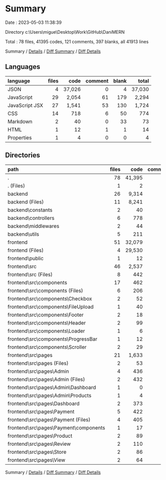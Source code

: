 # Summary

Date : 2023-05-03 11:38:39

Directory c:\\Users\\migue\\Desktop\\Work\\GitHub\\DaniMERN

Total : 78 files,  41395 codes, 121 comments, 397 blanks, all 41913 lines

Summary / [Details](details.md) / [Diff Summary](diff.md) / [Diff Details](diff-details.md)

## Languages
| language | files | code | comment | blank | total |
| :--- | ---: | ---: | ---: | ---: | ---: |
| JSON | 4 | 37,026 | 0 | 4 | 37,030 |
| JavaScript | 29 | 2,054 | 61 | 179 | 2,294 |
| JavaScript JSX | 27 | 1,541 | 53 | 130 | 1,724 |
| CSS | 14 | 718 | 6 | 50 | 774 |
| Markdown | 2 | 40 | 0 | 33 | 73 |
| HTML | 1 | 12 | 1 | 1 | 14 |
| Properties | 1 | 4 | 0 | 0 | 4 |

## Directories
| path | files | code | comment | blank | total |
| :--- | ---: | ---: | ---: | ---: | ---: |
| . | 78 | 41,395 | 121 | 397 | 41,913 |
| . (Files) | 1 | 2 | 0 | 0 | 2 |
| backend | 26 | 9,314 | 57 | 153 | 9,524 |
| backend (Files) | 11 | 8,241 | 12 | 80 | 8,333 |
| backend\\constants | 2 | 40 | 0 | 4 | 44 |
| backend\\controllers | 6 | 778 | 33 | 55 | 866 |
| backend\\middlewares | 2 | 44 | 2 | 2 | 48 |
| backend\\utils | 5 | 211 | 10 | 12 | 233 |
| frontend | 51 | 32,079 | 64 | 244 | 32,387 |
| frontend (Files) | 4 | 29,530 | 0 | 35 | 29,565 |
| frontend\\public | 1 | 12 | 1 | 1 | 14 |
| frontend\\src | 46 | 2,537 | 63 | 208 | 2,808 |
| frontend\\src (Files) | 8 | 442 | 11 | 41 | 494 |
| frontend\\src\\components | 17 | 462 | 24 | 55 | 541 |
| frontend\\src\\components (Files) | 6 | 206 | 23 | 34 | 263 |
| frontend\\src\\components\\Checkbox | 2 | 52 | 0 | 3 | 55 |
| frontend\\src\\components\\FileUpload | 1 | 40 | 0 | 5 | 45 |
| frontend\\src\\components\\Footer | 2 | 18 | 0 | 0 | 18 |
| frontend\\src\\components\\Header | 2 | 99 | 0 | 7 | 106 |
| frontend\\src\\components\\Loader | 1 | 6 | 0 | 1 | 7 |
| frontend\\src\\components\\ProgressBar | 1 | 12 | 1 | 3 | 16 |
| frontend\\src\\components\\Scroller | 2 | 29 | 0 | 2 | 31 |
| frontend\\src\\pages | 21 | 1,633 | 28 | 112 | 1,773 |
| frontend\\src\\pages (Files) | 2 | 53 | 1 | 4 | 58 |
| frontend\\src\\pages\\Admin | 4 | 436 | 2 | 30 | 468 |
| frontend\\src\\pages\\Admin (Files) | 2 | 432 | 2 | 28 | 462 |
| frontend\\src\\pages\\Admin\\Dashboard | 1 | 0 | 0 | 1 | 1 |
| frontend\\src\\pages\\Admin\\Products | 1 | 4 | 0 | 1 | 5 |
| frontend\\src\\pages\\Dashboard | 2 | 373 | 19 | 30 | 422 |
| frontend\\src\\pages\\Payment | 5 | 422 | 4 | 22 | 448 |
| frontend\\src\\pages\\Payment (Files) | 4 | 405 | 4 | 22 | 431 |
| frontend\\src\\pages\\Payment\\components | 1 | 17 | 0 | 0 | 17 |
| frontend\\src\\pages\\Product | 2 | 89 | 0 | 7 | 96 |
| frontend\\src\\pages\\Review | 2 | 110 | 1 | 7 | 118 |
| frontend\\src\\pages\\Store | 2 | 86 | 1 | 9 | 96 |
| frontend\\src\\pages\\View | 2 | 64 | 0 | 3 | 67 |

Summary / [Details](details.md) / [Diff Summary](diff.md) / [Diff Details](diff-details.md)